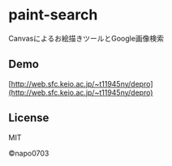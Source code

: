 paint-search
============
Canvasによるお絵描きツールとGoogle画像検索

Demo
----
[http://web.sfc.keio.ac.jp/~t11945ny/depro](http://web.sfc.keio.ac.jp/~t11945ny/depro)

License
-------
MIT

©napo0703
